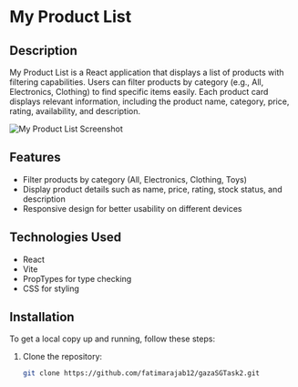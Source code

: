 # My Product List

## Description
My Product List is a React application that displays a list of products with filtering capabilities. Users can filter products by category (e.g., All, Electronics, Clothing) to find specific items easily. Each product card displays relevant information, including the product name, category, price, rating, availability, and description.

![My Product List Screenshot](https://github.com/fatimarajab12/gazaSGTask2/Screenshot2024-09-24040332.png) <!-- Update with your actual image URL -->

## Features
- Filter products by category (All, Electronics, Clothing, Toys)
- Display product details such as name, price, rating, stock status, and description
- Responsive design for better usability on different devices

## Technologies Used
- React
- Vite
- PropTypes for type checking
- CSS for styling

## Installation
To get a local copy up and running, follow these steps:

1. Clone the repository:
   ```bash
   git clone https://github.com/fatimarajab12/gazaSGTask2.git
